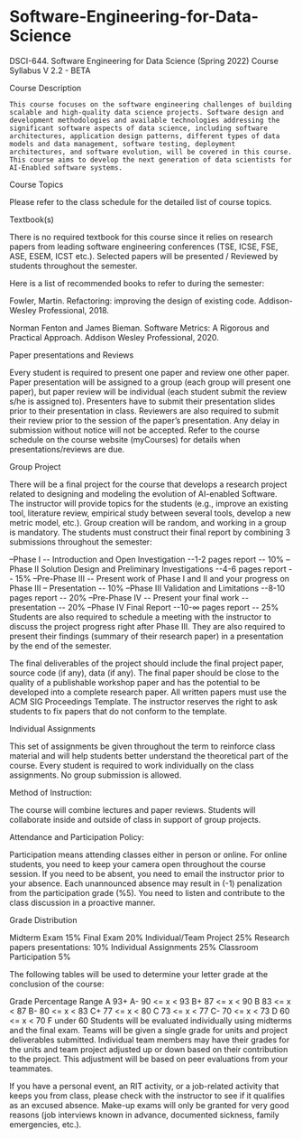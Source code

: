 # Software-Engineering-for-Data-Science

DSCI-644. Software Engineering for Data Science (Spring 2022)
Course Syllabus V 2.2 - BETA

Course Description 

	This course focuses on the software engineering challenges of building scalable and high-quality data science projects. Software design and development methodologies and available technologies addressing the significant software aspects of data science, including software architectures, application design patterns, different types of data models and data management, software testing, deployment architectures, and software evolution, will be covered in this course. This course aims to develop the next generation of data scientists for AI-Enabled software systems.

Course Topics

Please refer to the class schedule for the detailed list of course topics.

Textbook(s)

There is no required textbook for this course since it relies on research papers from leading software engineering conferences (TSE, ICSE, FSE, ASE, ESEM, ICST etc.). Selected papers will be presented / Reviewed by students throughout the semester.

Here is a list of recommended books to refer to during the semester:

Fowler, Martin. Refactoring: improving the design of existing code. Addison-Wesley Professional, 2018.

Norman Fenton and James Bieman. Software Metrics: A Rigorous and Practical Approach. Addison Wesley Professional, 2020.

Paper presentations and Reviews

Every student is required to present one paper and review one other paper. Paper presentation will be assigned to a group (each group will present one paper), but paper review will be individual (each student submit the review s/he is assigned to). Presenters have to submit their presentation slides prior to their presentation in class. Reviewers are also required to submit their review prior to the session of the paper’s presentation. Any delay in submission without notice will not be accepted. Refer to the course schedule on the course website (myCourses) for details when presentations/reviews are due.

Group Project

There will be a final project for the course that develops a research project related to designing and modeling the evolution of AI-enabled Software. The instructor will provide topics for the students (e.g., improve an existing tool, literature review, empirical study between several tools, develop a new metric model, etc.). Group creation will be random, and working in a group is mandatory. The students must construct their final report by combining 3 submissions throughout the semester:

–Phase I -- Introduction and Open Investigation --1-2 pages report -- 10%
–Phase II Solution Design and Preliminary Investigations --4-6 pages report -- 15%
–Pre-Phase III -- Present work of Phase I and II and your progress on Phase III – Presentation -- 10%
–Phase III Validation and Limitations --8-10 pages report -- 20%
–Pre-Phase IV -- Present your final work -- presentation -- 20%
–Phase IV Final Report --10-∞ pages report -- 25%
Students are also required to schedule a meeting with the instructor to discuss the project progress right after Phase III. They are also required to present their findings (summary of their research paper) in a presentation by the end of the semester.

The final deliverables of the project should include the final project paper, source code (if any), data (if any). The final paper should be close to the quality of a publishable workshop paper and has the potential to be developed into a complete research paper. All written papers must use the ACM SIG Proceedings Template. The instructor reserves the right to ask students to fix papers that do not conform to the template.

Individual Assignments 

This set of assignments be given throughout the term to reinforce class material and will help students better understand the theoretical part of the course. Every student is required to work individually on the class assignments. No group submission is allowed.

Method of Instruction:

The course will combine lectures and paper reviews. Students will collaborate inside and outside of class in support of group projects.

Attendance and Participation Policy:

Participation means attending classes either in person or online. For online students, you need to keep your camera open throughout the course session. If you need to be absent, you need to email the instructor prior to your absence. Each unannounced absence may result in (-1) penalization from the participation grade (%5). You need to listen and contribute to the class discussion in a proactive manner.

Grade Distribution

Midterm Exam 15%
Final Exam 20%
Individual/Team Project 25%
Research papers presentations: 10%
Individual Assignments 25%
Classroom Participation 5%

The following tables will be used to determine your letter grade at the conclusion of the course: 

Grade	Percentage Range
A	93+
A-	90 <= x < 93
B+	87 <= x < 90
B	83 <= x < 87
B-	80 <= x < 83
C+	77 <= x < 80
C	73 <= x < 77
C-	70 <= x < 73
D	60 <= x < 70
F	under 60
Students will be evaluated individually using midterms and the final exam. Teams will be given a single grade for units and project deliverables submitted. Individual team members may have their grades for the units and team project adjusted up or down based on their contribution to the project. This adjustment will be based on peer evaluations from your teammates. 

If you have a personal event, an RIT activity, or a job-related activity that keeps you from class, please check with the instructor to see if it qualifies as an excused absence. Make-up exams will only be granted for very good reasons (job interviews known in advance, documented sickness, family emergencies, etc.).

